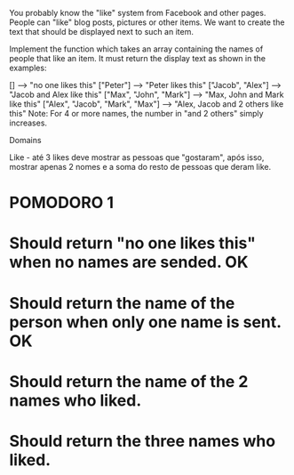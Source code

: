 You probably know the "like" system from Facebook and other pages. People can "like" blog posts, pictures or other items. We want to create the text that should be displayed next to such an item.

Implement the function which takes an array containing the names of people that like an item. It must return the display text as shown in the examples:

[]                                -->  "no one likes this"
["Peter"]                         -->  "Peter likes this"
["Jacob", "Alex"]                 -->  "Jacob and Alex like this"
["Max", "John", "Mark"]           -->  "Max, John and Mark like this"
["Alex", "Jacob", "Mark", "Max"]  -->  "Alex, Jacob and 2 others like this"
Note: For 4 or more names, the number in "and 2 others" simply increases.

Domains

Like - até 3 likes deve mostrar as pessoas que "gostaram", após isso, mostrar apenas 2 nomes e a soma do resto de pessoas que deram like.


# POMODORO 1

# Should return "no one likes this" when no names are sended. OK

# Should return the name of the person when only one name is sent. OK

# Should return the name of the 2 names who liked.

# Should return the three names who liked.